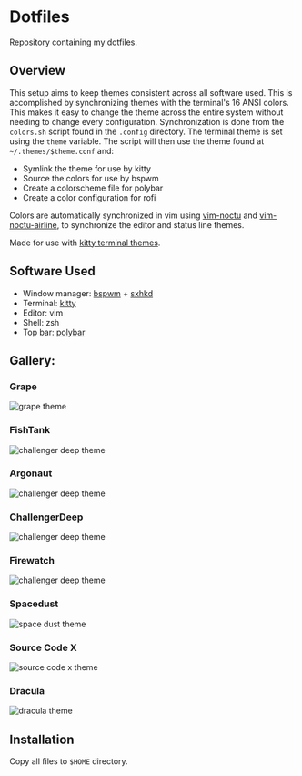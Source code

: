 # Dotfiles

Repository containing my dotfiles.

## Overview

This setup aims to keep themes consistent across all software used. This is accomplished by synchronizing themes with the terminal's 16 ANSI colors. This makes it easy to change the theme across the entire system without needing to change every configuration.
Synchronization is done from the `colors.sh` script found in the `.config` directory. The terminal theme is set using the `theme` variable. The script will then use the theme found at `~/.themes/$theme.conf` and:

- Symlink the theme for use by kitty
- Source the colors for use by bspwm
- Create a colorscheme file for polybar
- Create a color configuration for rofi

Colors are automatically synchronized in vim using [vim-noctu](https://github.com/noahfrederick/vim-noctu) and [vim-noctu-airline](https://github.com/blazingbbq/vim-noctu-airline), to synchronize the editor and status line themes.

Made for use with [kitty terminal themes](https://github.com/dexpota/kitty-themes).

## Software Used

- Window manager: [bspwm](https://github.com/baskerville/bspwm) + [sxhkd](https://github.com/baskerville/sxhkd)
- Terminal: [kitty](https://github.com/kovidgoyal/kitty)
- Editor: vim
- Shell: zsh
- Top bar: [polybar](https://github.com/polybar/polybar)

## Gallery:

### Grape

![grape theme](images/dotfiles-grape.png)

### FishTank

![challenger deep theme](images/dotfiles-fishtank.png)

### Argonaut

![challenger deep theme](images/dotfiles-argonaut.png)

### ChallengerDeep

![challenger deep theme](images/dotfiles-challengerdeep.png)

### Firewatch

![challenger deep theme](images/dotfiles-firewatch.png)

### Spacedust

![space dust theme](images/dotfiles-spacedust.png)

### Source Code X

![source code x theme](images/dotfiles-source_code_x.png)

### Dracula

![dracula theme](images/dotfiles-dracula.png)

## Installation

Copy all files to `$HOME` directory.
